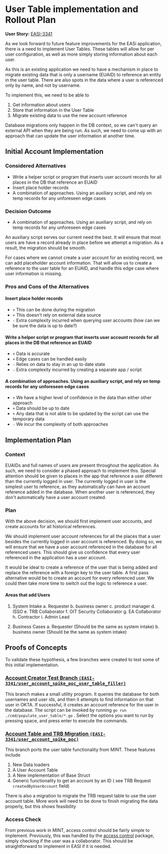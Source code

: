 # User Table implementation and Rollout Plan

**User Story:** [EASI-3341](https://jiraent.cms.gov/browse/EASI-3341)

As we look forward to future feature improvements for the EASi application, there is a need to implement User Tables. These tables will allow for per user configuration, as well as more simply storing information about each user.

As this is an existing application we need to have a mechanism in place to migrate existing data that is only a username (EUAID) to reference an entity in the user table. There are also spots in the data where a user is referenced only by name, and not by username.

To implement this, we need to be able to 
1. Get information about users
2. Store that information in the User Table
3. Migrate existing data to use the new account reference

Database migrations only happen in the DB context, so we can't query an external API when they are being run. As such, we need to come up with an approach that can update the user information at another time.

## Initial Account Implementation

### Considered Alternatives

* Write a helper script or program that inserts user account records for all places in the DB that reference an EUAID
* Insert place holder records
* A combination of approaches. Using an auxiliary script, and rely on temp records for any unforeseen edge cases


### Decision Outcome

* A combination of approaches. Using an auxiliary script, and rely on temp records for any unforeseen edge cases

An auxiliary script serves our current need the best. It will ensure that most users are have a record already in place before we attempt a migration. As a result, the migration should be smooth. 

For cases where we cannot create a user account for an existing record, we can add placeholder account information. That will allow us to create a reference to the user table for an EUAID, and handle this edge case where user information is missing.

### Pros and Cons of the Alternatives <!-- optional -->

#### Insert place holder records

* `+` This can be done during the migration
* `+` This doesn't rely on external data source
* `-` Extra complexity incurred when querying user accounts (how can we be sure the data is up to date?)

#### Write a helper script or program that inserts user account records for all places in the DB that reference an EUAID

* `+` Data is accurate
* `+` Edge cases can be handled easily
* `-` Relies on data to stay in an up to date state
* `-` Extra complexity incurred by creating a separate app / script

#### A combination of approaches. Using an auxiliary script, and rely on temp records for any unforeseen edge cases

* `+` We have a higher level of confidence in the data than either other approach
* `+` Data should be up to date
* `+` Any data that is not able to be updated by the script can use the temporary data
* `-` We incur the complexity of both approaches

## Implementation Plan

### Context

EUAIDs and full names of users are present throughout the application. As such, we need to consider a phased approach to implement this.
Special attention should be given to places in the app that reference a user different than the currently logged in user. The currently logged in user is the simplest user to reference, as they automatically can have an account reference added in the database. When another user is referenced, they don't automatically have a user account created. 

### Plan

With the above decision, we should first implement user accounts, and create accounts for all historical references.

We should implement user account references for all the places that a user besides the currently logged in user account is referenced. By doing so, we will ensure that we have a user account referenced in the database for all referenced users. This should give us confidence that every user referenced in the application has a user account.

It would be ideal to create a reference of the user that is being added and replace the reference with a foreign key to the user table. A first pass alternative would be to create an account for every referenced user. We could then take more time to switch out the logic to reference a user.

#### Areas that add Users
1. System Intake
    a. Requester
    b. business owner
    c. product manager
    d. ISSO
    e. TRB Collaborator
    f. OIT Security Collaborator
    g. EA Collaborator
    h. Contractor
    i. Admin Lead

2. Business Cases
    a. Requester (Should be the same as system intake)
    b. business owner (Should be the same as system intake)

## Proofs of Concepts

To validate these hypothesis, a few branches were created to test some of this initial implementation.

### [Account Creator Test Branch `(EASI-3341/user_account_spike_poc_user_table_filler)`](https://github.com/CMSgov/easi-app/tree/EASI-3341/user_account_spike_poc_user_table_filler)

This branch makes a small utility program. It queries the database for both usernames and user ids, and then it attempts to find information on that user in OKTA. If successful, it creates an account reference for the user in the database. The script can be invoked by running `go run ./cmd/populate_user_table/*.go` . Select the options you want to run by pressing space, and press enter to execute the commands.



### [Account Table and TRB Migration `(EASI-3341/user_account_spike_poc)`](https://github.com/CMSgov/easi-app/tree/EASI-3341/user_account_spike_poc)

This branch ports the user table functionality from MINT. These features include
1. New Data loaders
2. A User Account Table
3. A New implementation of Base Struct
4. Generic functionality to get an account by an ID ( see TRB Request `createdByUserAccount` field)

There is also a migration to migrate the TRB request table to use the user account table. More work will need to be done to finish migrating the data properly, but this shows feasibility


### Access Check
From previous work in MINT, access control should be fairly simple to implement. Previously, this was handled by the [access control](https://github.com/CMSgov/mint-app/blob/bfc54d4de177a4d836028e5356bdb24d30eab490/pkg/accesscontrol/access_control.go#L17C1-L77C2) package, simply checking if the user was a collaborator.  This should be straightforward to implement in EASI if it is needed.
